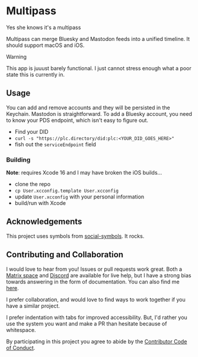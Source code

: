 # Multipass
Yes she knows it's a multipass

Multipass can merge Bluesky and Mastodon feeds into a unified timeline. It should support macOS and iOS.

> [!WARNING]
> This app is juuust barely functional. I just cannot stress enough what a poor state this is currently in.

## Usage

You can add and remove accounts and they will be persisted in the Keychain. Mastodon is straightforward. To add a Bluesky account, you need to know your PDS endpoint, which isn't easy to figure out.

- Find your DID
- `curl -s "https://plc.directory/did:plc:<YOUR_DID_GOES_HERE>"`
- fish out the `serviceEndpoint` field

### Building

**Note**: requires Xcode 16 and I may have broken the iOS builds...

- clone the repo
- `cp User.xcconfig.template User.xcconfig`
- update `User.xcconfig` with your personal information
- build/run with Xcode

## Acknowledgements 

This project uses symbols from [social-symbols](https://github.com/jeremieb/social-symbols). It rocks.

## Contributing and Collaboration

I would love to hear from you! Issues or pull requests work great. Both a [Matrix space][matrix] and [Discord][discord] are available for live help, but I have a strong bias towards answering in the form of documentation. You can also find me [here](https://www.massicotte.org/about).

I prefer collaboration, and would love to find ways to work together if you have a similar project.

I prefer indentation with tabs for improved accessibility. But, I'd rather you use the system you want and make a PR than hesitate because of whitespace.

By participating in this project you agree to abide by the [Contributor Code of Conduct](CODE_OF_CONDUCT.md).

[matrix]: https://matrix.to/#/%23chimehq%3Amatrix.org
[matrix badge]: https://img.shields.io/matrix/chimehq%3Amatrix.org?label=Matrix
[discord]: https://discord.gg/esFpX6sErJ
